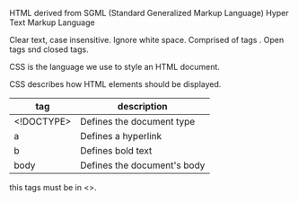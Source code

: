 HTML
derived from SGML
(Standard Generalized Markup Language)
Hyper Text Markup Language

Clear text, case insensitive.
Ignore white space.
Comprised of tags </tag>.
Open tags snd closed tags.


CSS is the language we use to style an HTML document.

CSS describes how HTML elements should be displayed.

 |tag |description
 |------------ | -------------
|<!DOCTYPE>|Defines the document type |
 |a|Defines a hyperlink |
|b|Defines bold text |
|body|Defines the document's body |
   
   this tags must be in <>.



